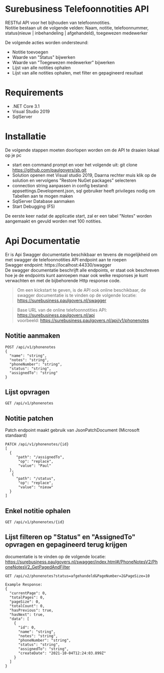 # Surebusiness Telefoonnotities API
RESTful API voor het bijhouden van telefoonnotities.<br/>
Notitie bestaan uit de volgende velden: Naam, notitie, telefoonnummer, status(nieuw | inbehandeling | afgehandeld), toegewezen medewerker

De volgende acties worden ondersteund:
* Notitie toevoegen
* Waarde van "Status" bijwerken
* Waarde van "Toegewezen medewerker" bijwerken
* Lijst van alle notities ophalen
* Lijst van alle notities ophalen, met filter en gepagineerd resultaat

# Requirements
* .NET Core 3.1
* Visual Studio 2019
* SqlServer

# Installatie
De volgende stappen moeten doorlopen worden om de API te draaien lokaal op je pc
* start een command prompt en voer het volgende uit: git clone https://github.com/paulgovers/sb.git
* Solution openen met Visual studio 2019, Daarna rechter muis klik op de solution en vervolgens "Restore NuGet packages" selecteren
* connection string aanpassen in config bestand: appsettings.Development.json, sql gebruiker heeft privileges nodig om Tabellen aan te mogen maken
* SqlServer Database aanmaken 
* Start Debugging (F5) 

De eerste keer nadat de applicatie start, zal er een tabel "Notes" worden aangemaakt en gevuld worden met 100 notities.

# Api Documentatie
Er is Api Swagger documentatie beschikbaar en tevens de mogelijkheid om met swagger de telefoonnotities API endpoint aan te roepen
<br/>Swagger endpoint: https://localhost:44330/swagger
<br/>De swagger documentatie beschrijft alle endpoints, er staat ook beschreven hoe je de endpoints kunt aanroepen maar ook welke responses je kunt verwachten en met de bijbehorende Http response code.

>Om een kickstart te geven, is de API ook online beschikbaar, de swagger documentatie is te vinden op de volgende locatie:
> https://surebusiness.paulgovers.nl/swagger

> Base URL van de online telefoonnotities API:
> https://surebusiness.paulgovers.nl/api <br/>
> voorbeeld: https://surebusiness.paulgovers.nl/api/v1/phonenotes

## Notitie aanmaken
```code
POST /api/v1/phonenotes
{
  "name": "string",
  "notes": "string",
  "phoneNumber": "string",
  "status": "string",
  "assignedTo": "string"
}
```

## Lijst opvragen
```code
GET /api/v1/phonenotes
```


## Notitie patchen
Patch endpoint maakt gebruik van JsonPatchDocument (Microsoft standaard)
```code
PATCH /api/v1/phonenotes/{id}
[
  {
     "path": "/assignedTo",
      "op": "replace",
      "value": "Paul"
  },
   {
     "path": "/status",
      "op": "replace",
      "value": "nieuw"
  }
]
```

## Enkel notitie ophalen
```code
GET /api/v1/phonenotes/{id}
```

## Lijst filteren op "Status" en "AssignedTo" opvragen en gepagineerd terug krijgen
documentatie is te vinden op de volgende locatie: https://surebusiness.paulgovers.nl/swagger/index.html#/PhoneNotesV2/PhoneNotesV2_GetPagedAndFilter
```code
GET /api/v2/phonenotes?status=afgehandeld&PageNumber=2&PageSize=10

Example Response:
{
  "currentPage": 0,
  "totalPages": 0,
  "pageSize": 0,
  "totalCount": 0,
  "hasPrevious": true,
  "hasNext": true,
  "data": [
    {
      "id": 0,
      "name": "string",
      "notes": "string",
      "phoneNumber": "string",
      "status": "string",
      "assignedTo": "string",
      "createDate": "2021-10-04T12:24:03.899Z"
    }
  ]
}
```

